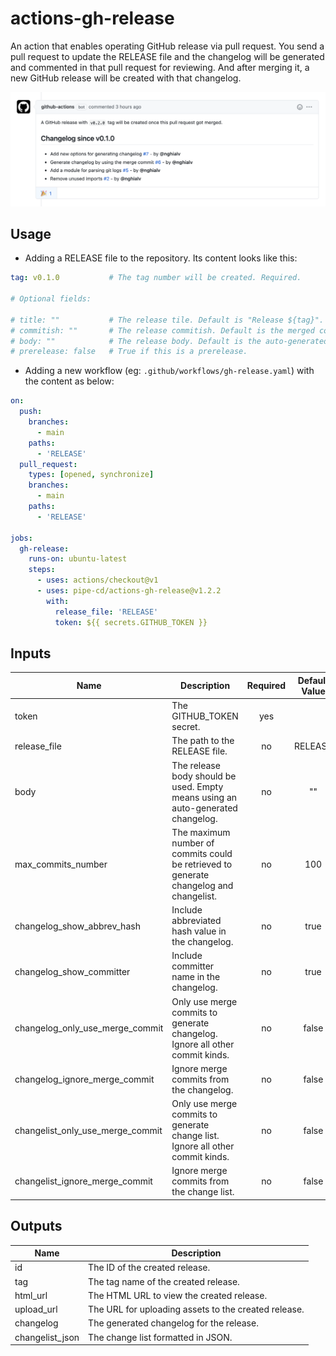 # actions-gh-release

An action that enables operating GitHub release via pull request. You send a pull request to update the RELEASE file and the changelog will be generated and commented in that pull request for reviewing. And after merging it, a new GitHub release will be created with that changelog.

![](https://github.com/pipe-cd/actions-gh-release/blob/main/assets/changelog-comment.png)

## Usage

- Adding a RELEASE file to the repository. Its content looks like this:

``` yaml
tag: v0.1.0           # The tag number will be created. Required.

# Optional fields:

# title: ""           # The release tile. Default is "Release ${tag}".
# commitish: ""       # The release commitish. Default is the merged commit.
# body: ""            # The release body. Default is the auto-generated changelog.
# prerelease: false   # True if this is a prerelease.
```

- Adding a new workflow (eg: `.github/workflows/gh-release.yaml`) with the content as below:

```yaml
on:
  push:
    branches:    
      - main
    paths:
      - 'RELEASE'
  pull_request:
    types: [opened, synchronize]
    branches:
      - main
    paths:
      - 'RELEASE'

jobs:
  gh-release:
    runs-on: ubuntu-latest
    steps:
      - uses: actions/checkout@v1
      - uses: pipe-cd/actions-gh-release@v1.2.2
        with:
          release_file: 'RELEASE'
          token: ${{ secrets.GITHUB_TOKEN }}
```

## Inputs

| Name                            | Description                                                                            | Required | Default Value |
|---------------------------------|----------------------------------------------------------------------------------------|:--------:|:-------------:|
| token                           | The GITHUB_TOKEN secret.                                                               |    yes   |               |
| release_file                    | The path to the RELEASE file.                                                          |    no    |    RELEASE    |
| body                            | The release body should be used. Empty means using an auto-generated changelog.        |    no    |       ""      |
| max_commits_number              | The maximum number of commits could be retrieved to generate changelog and changelist. |    no    |      100      |
| changelog_show_abbrev_hash      | Include abbreviated hash value in the changelog.                                       |    no    |      true     |
| changelog_show_committer        | Include committer name in the changelog.                                               |    no    |      true     |
| changelog_only_use_merge_commit | Only use merge commits to generate changelog. Ignore all other commit kinds.           |    no    |     false     |
| changelog_ignore_merge_commit   | Ignore merge commits from the changelog.                                               |    no    |     false     |
| changelist_only_use_merge_commit| Only use merge commits to generate change list. Ignore all other commit kinds.         |    no    |     false     |
| changelist_ignore_merge_commit  | Ignore merge commits from the change list.                                             |    no    |     false     |

## Outputs

| Name            | Description                                          |
|-----------------|------------------------------------------------------|
| id              | The ID of the created release.                       |
| tag             | The tag name of the created release.                 |
| html_url        | The HTML URL to view the created release.            |
| upload_url      | The URL for uploading assets to the created release. |
| changelog       | The generated changelog for the release.             |
| changelist_json | The change list formatted in JSON.                   |
